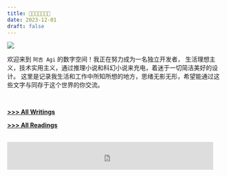 ```yaml
---
title: 🌱🌱🌱🌱🌱🌱🌱
date: 2023-12-01
draft: false
---
```


![](https://futurelog-1251943639.cos.accelerate.myqcloud.com/img/202501160954871.webp)

欢迎来到 `阿吉 Agi` 的数字空间！我正在努力成为一名独立开发者， 生活理想主义，技术实用主义，通过推理小说和科幻小说来充电，着迷于一切简洁美好的设计。 这里是记录我生活和工作中所知所想的地方，思绪无影无形，希望能通过这些文字与同存于这个世界的你交流。



<br />

[**>>> All Writings**](/writings/) 

[**>>> All Readings**](/readings/) 


<br />


<iframe frameborder="no" border="0" marginwidth="0" marginheight="0" width=95% height=65 src="https://i.y.qq.com/n2/m/outchain/player/index.html?songid=290873678&songtype=0"></iframe>
